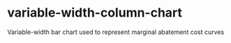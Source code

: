# variable-width-column-chart
Variable-width bar chart used to represent marginal abatement cost curves

